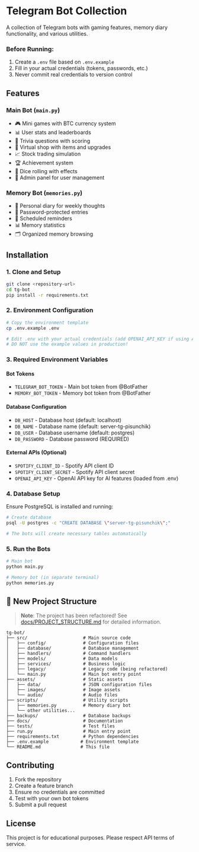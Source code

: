# Telegram Bot Collection


A collection of Telegram bots with gaming features, memory diary functionality, and various utilities.


### Before Running:
1. Create a `.env` file based on `.env.example`
2. Fill in your actual credentials (tokens, passwords, etc.)
3. Never commit real credentials to version control

## Features

### Main Bot (`main.py`)
- 🎮 Mini games with BTC currency system
- 📊 User stats and leaderboards  
- 🎯 Trivia questions with scoring
- 🛒 Virtual shop with items and upgrades
- 📈 Stock trading simulation
- 🏆 Achievement system
- 🎲 Dice rolling with effects
- 🔧 Admin panel for user management

### Memory Bot (`memories.py`)
- 📝 Personal diary for weekly thoughts
- 🔐 Password-protected entries
- 📅 Scheduled reminders
- 📊 Memory statistics
- 🗂️ Organized memory browsing

## Installation

### 1. Clone and Setup
```bash
git clone <repository-url>
cd tg-bot
pip install -r requirements.txt
```

### 2. Environment Configuration
```bash
# Copy the environment template
cp .env.example .env

# Edit .env with your actual credentials (add OPENAI_API_KEY if using AI features)
# DO NOT use the example values in production!
```

### 3. Required Environment Variables

#### Bot Tokens
- `TELEGRAM_BOT_TOKEN` - Main bot token from @BotFather
- `MEMORY_BOT_TOKEN` - Memory bot token from @BotFather

#### Database Configuration
- `DB_HOST` - Database host (default: localhost)
- `DB_NAME` - Database name (default: server-tg-pisunchik)
- `DB_USER` - Database username (default: postgres)
- `DB_PASSWORD` - Database password (REQUIRED)

#### External APIs (Optional)
- `SPOTIFY_CLIENT_ID` - Spotify API client ID
- `SPOTIFY_CLIENT_SECRET` - Spotify API client secret
- `OPENAI_API_KEY` - OpenAI API key for AI features (loaded from .env)

### 4. Database Setup

Ensure PostgreSQL is installed and running:
```bash
# Create database
psql -U postgres -c "CREATE DATABASE \"server-tg-pisunchik\";"

# The bots will create necessary tables automatically
```

### 5. Run the Bots

```bash
# Main bot
python main.py

# Memory bot (in separate terminal)
python memories.py
```

## 📁 New Project Structure

> **Note**: The project has been refactored! See [docs/PROJECT_STRUCTURE.md](docs/PROJECT_STRUCTURE.md) for detailed information.

```
tg-bot/
├── src/                     # Main source code
│   ├── config/              # Configuration files
│   ├── database/            # Database management
│   ├── handlers/            # Command handlers
│   ├── models/              # Data models
│   ├── services/            # Business logic
│   ├── legacy/              # Legacy code (being refactored)
│   └── main.py              # Main bot entry point
├── assets/                  # Static assets
│   ├── data/                # JSON configuration files
│   ├── images/              # Image assets
│   └── audio/               # Audio files
├── scripts/                 # Utility scripts
│   ├── memories.py          # Memory diary bot
│   └── other utilities...
├── backups/                 # Database backups
├── docs/                    # Documentation
├── tests/                   # Test files
├── run.py                   # Main entry point
├── requirements.txt         # Python dependencies
├── .env.example            # Environment template
└── README.md               # This file
```

## Contributing

1. Fork the repository
2. Create a feature branch
3. Ensure no credentials are committed
4. Test with your own bot tokens
5. Submit a pull request

## License

This project is for educational purposes. Please respect API terms of service.
